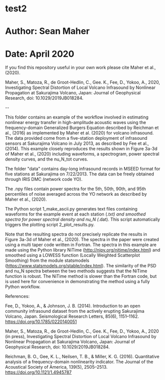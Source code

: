 # test2
# Author: Sean Maher
# Date: April 2020

If you find this repository useful in your own work please cite Maher et 
al., (2020).

Maher, S., Matoza, R., de Groot-Hedlin, C., Gee. K., Fee, D., Yokoo, A., 2020, 
Investigating Spectral Distortion of Local Volcano Infrasound by Nonlinear Propagation at 
Sakurajima Volcano, Japan: Journal of Geophysical Research, doi: 10.1029/2019JB018284.

--

This folder contains an example of the workflow involved in estimating nonlinear energy
transfer in high-amplitude acoustic waves using the frequency-domain Generalized Burgers 
Equation described by Reichman et al., (2016) as implemented by Maher et al. (2020) for 
volcano infrasound. The data provided come from a five-station deployment of infrasound 
sensors at Sakurajima Volcano in July 2013, as described by Fee et al., (2014). This 
example closely reproduces the results shown in Figure 3a-3d of Maher et al., (2020) 
including waveforms, a spectrogram, power spectral density curves, and the nu_N_tot curves. 

The folder "data" contains day-long infrasound records in MSEED format for five stations
at Sakurajima on 7/22/2013. The data can be freely obtained through IRIS DMC (network code 
YO).

The .npy files contain power spectra for the 5th, 50th, 90th, and 95th percentiles of noise 
averaged across the YO network as described by Maher et al., (2020).

The Python script 1_make_ascii.py generates text files containing waveforms for the example
event at each station (*.txt) and smoothed spectra for power spectral density and nu_N 
(*.dat). This script automatically triggers the plotting script 2_plot_results.py. 

Note that the resulting spectra do not precisely replicate the results in Figure 3a-3d of 
Maher et al., (2020). The spectra in the paper were created using a multi taper code written 
in Fortran. The spectra in this example are made using the Python library NiTime 
(http://nipy.org/nitime/index.html) and smoothed using a LOWESS function (Locally Weighted 
Scatterplot Smoothing) from the module statsmodels 
(https://www.statsmodels.org/stable/index.html). The similarity of the PSD and nu_N
spectra between the two methods suggests that the NiTime function is robust. The NiTime method
is slower than the Fortran code, but is used here for convenience in demonstrating the method 
using a fully Python workflow.



References:

Fee, D., Yokoo, A., & Johnson, J. B. (2014). Introduction to an open community infrasound dataset 
from the actively erupting Sakurajima Volcano, Japan. Seismological Research Letters, 85(6), 
1151–1162. https://doi.org/10.1785/0220140051

Maher, S., Matoza, R., de Groot-Hedlin, C., Gee. K., Fee, D., Yokoo, A., 2020 (in press), 
Investigating Spectral Distortion of Local Volcano Infrasound by Nonlinear Propagation at 
Sakurajima Volcano, Japan: Journal of Geophysical Research, doi: 10.1029/2019JB018284.

Reichman, B. O., Gee, K. L., Neilsen, T. B., & Miller, K. G. (2016). Quantitative analysis of a 
frequency-domain nonlinearity indicator. The Journal of the Acoustical Society of America, 139(5), 
2505–2513. https://doi.org/10.1121/1.4945787
